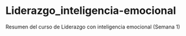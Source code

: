 # Liderazgo_inteligencia-emocional
Resumen del curso de Liderazgo con inteligencia emocional (Semana 1)
